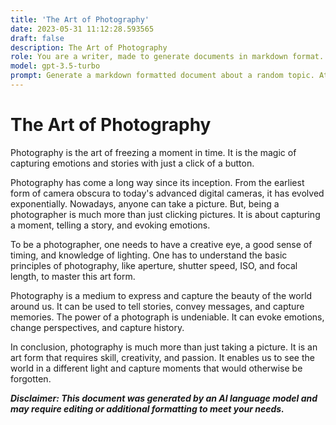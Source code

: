 ```yaml
---
title: 'The Art of Photography'
date: 2023-05-31 11:12:28.593565
draft: false
description: The Art of Photography
role: You are a writer, made to generate documents in markdown format. It is very important that all of the documents you generate are in valid markdown format.
model: gpt-3.5-turbo
prompt: Generate a markdown formatted document about a random topic. At the bottom, include a disclaimer explaining that the document was generated by you. The first line of the document should be the title. Make sure that the entire document is in proper markdown format, using a mix of various tags to make the document visually appealing.
---
```


# The Art of Photography

Photography is the art of freezing a moment in time. It is the magic of capturing emotions and stories with just a click of a button. 

Photography has come a long way since its inception. From the earliest form of camera obscura to today's advanced digital cameras, it has evolved exponentially. Nowadays, anyone can take a picture. But, being a photographer is much more than just clicking pictures. It is about capturing a moment, telling a story, and evoking emotions.

To be a photographer, one needs to have a creative eye, a good sense of timing, and knowledge of lighting. One has to understand the basic principles of photography, like aperture, shutter speed, ISO, and focal length, to master this art form.

Photography is a medium to express and capture the beauty of the world around us. It can be used to tell stories, convey messages, and capture memories. The power of a photograph is undeniable. It can evoke emotions, change perspectives, and capture history.

In conclusion, photography is much more than just taking a picture. It is an art form that requires skill, creativity, and passion. It enables us to see the world in a different light and capture moments that would otherwise be forgotten.

***Disclaimer: This document was generated by an AI language model and may require editing or additional formatting to meet your needs.***